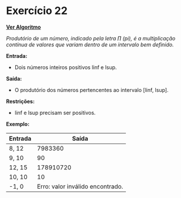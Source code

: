 # Exercício 22

[**Ver Algoritmo**](Algoritmo22.md)

*Produtório de um número, indicado pela letra ∏ (pi), é a multiplicação contínua de valores que variam dentro de um intervalo bem definido.*

**Entrada:**
- Dois números inteiros positivos linf e lsup.

**Saída:**
- O produtório dos números pertencentes ao intervalo [linf, lsup].

**Restrições:**
- linf e lsup precisam ser positivos.

**Exemplo:**

| Entrada | Saída      |
| ------- | ---------- |
| 8, 12   | 7983360    |
| 9, 10   | 90         |
| 12, 15  | 178910720  |
| 10, 10  | 10         |
| -1, 0   | Erro: valor inválido encontrado. |
